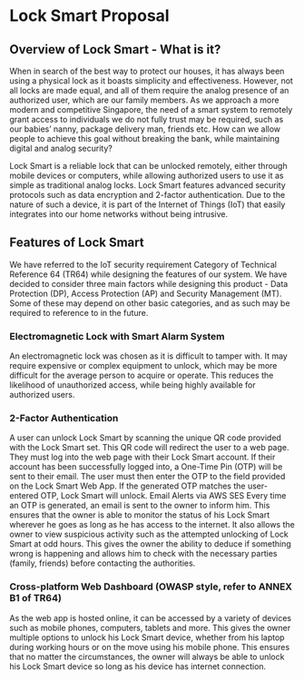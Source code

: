 # Lock Smart Proposal

## Overview of Lock Smart - What is it?

When in search of the best way to protect our houses, it has always been using a physical lock as it boasts simplicity and effectiveness. However, not all locks are made equal, and all of them require the analog presence of an authorized user, which are our family members. As we approach a more modern and competitive Singapore, the need of a smart system to remotely grant access to individuals we do not fully trust may be required, such as our babies’ nanny, package delivery man, friends etc.  How can we allow people to achieve this goal without breaking the bank, while maintaining digital and analog security? 

Lock Smart is a reliable lock that can be unlocked remotely, either through mobile devices or computers, while allowing authorized users to use it as simple as traditional analog locks. Lock Smart features advanced security protocols such as data encryption and 2-factor authentication. Due to the nature of such a device, it is part of the Internet of Things (IoT) that easily integrates into our home networks without being intrusive. 

## Features of Lock Smart 
	
We have referred to the IoT security requirement Category of Technical Reference 64 (TR64) while designing the features of our system. We have decided to consider three main factors while designing this product - Data Protection (DP), Access Protection (AP) and Security Management (MT). Some of these may depend on other basic categories, and as such may be required to reference to in the future.
### Electromagnetic Lock with Smart Alarm System
An electromagnetic lock was chosen as it is difficult to tamper with. It may require expensive or complex equipment to unlock, which may be more difficult for the average person to acquire or operate. This reduces the likelihood of unauthorized access, while being highly available for authorized users. 
### 2-Factor Authentication
A user can unlock Lock Smart by scanning the unique QR code provided with the Lock Smart set. This QR code will redirect the user to a web page. They must log into the web page with their Lock Smart account. If their account has been successfully logged into, a One-Time Pin (OTP) will be sent to their email. The user must then enter the OTP to the field provided on the Lock Smart Web App. If the generated OTP matches the user-entered OTP, Lock Smart will unlock. 
Email Alerts via AWS SES
Every time an OTP is generated, an email is sent to the owner to inform him. This ensures that the owner is able to monitor the status of his Lock Smart wherever he goes as long as he has access to the internet. It also allows the owner to view suspicious activity such as the attempted unlocking of Lock Smart at odd hours. This gives the owner the ability to deduce if something wrong is happening and allows him to check with the necessary parties (family, friends) before contacting the authorities.
### Cross-platform Web Dashboard (OWASP style, refer to ANNEX B1 of TR64)
As the web app is hosted online, it can be accessed by a variety of devices such as mobile phones, computers, tablets and more. This gives the owner multiple options to unlock his Lock Smart device, whether from his laptop during working hours or on the move using his mobile phone. This ensures that no matter the circumstances, the owner will always be able to unlock his Lock Smart device so long as his device has internet connection.












